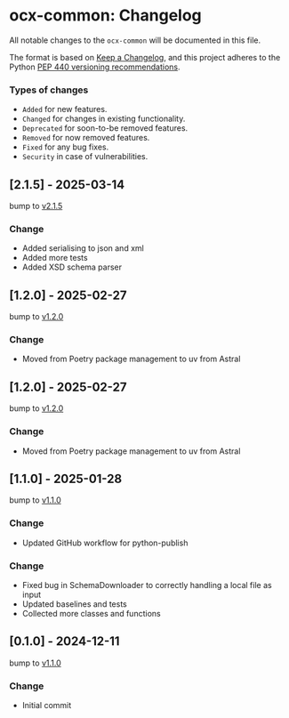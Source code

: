 # ocx-common: Changelog

All notable changes to the ``ocx-common`` will be documented in this file.

The format is based on [Keep a Changelog](https://keepachangelog.com/en/1.1.0/),
and this project adheres to the Python [PEP 440 versioning recommendations](https://peps.python.org/pep-0440/).

### Types of changes
* ``Added`` for new features.
* ``Changed`` for changes in existing functionality.
* ``Deprecated`` for soon-to-be removed features.
* ``Removed`` for now removed features.
* ``Fixed`` for any bug fixes.
* ``Security`` in case of vulnerabilities.


## [2.1.5] - 2025-03-14

bump to [v2.1.5](https://github.com/OCXStandard/ocx-common/releases/tag/v2.1.5)

### Change
* Added serialising to json and xml
* Added more tests
* Added XSD schema parser


## [1.2.0] - 2025-02-27
bump to [v1.2.0](https://github.com/OCXStandard/ocx-common/releases/tag/v1.2.0)

### Change
* Moved from Poetry package management to uv from Astral


## [1.2.0] - 2025-02-27
bump to [v1.2.0](https://github.com/OCXStandard/ocx-common/releases/tag/v1.2.0)

### Change
* Moved from Poetry package management to uv from Astral


## [1.1.0] - 2025-01-28
bump to [v1.1.0](https://github.com/OCXStandard/ocx-common/releases/tag/v1.1.0)

### Change
* Updated GitHub workflow for python-publish


### Change
* Fixed bug in SchemaDownloader to correctly handling a local file as input
* Updated baselines and tests
* Collected more classes and functions


## [0.1.0] - 2024-12-11
bump to [v1.1.0](https://github.com/OCXStandard/ocx-common/releases/tag/v1.1.0)

### Change
* Initial commit
